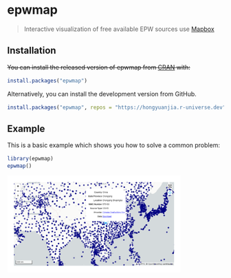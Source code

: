
<!-- README.md is generated from README.Rmd. Please edit that file -->

# epwmap

<!-- badges: start -->
<!-- badges: end -->

> Interactive visualization of free available EPW sources use
> [Mapbox](https://docs.mapbox.com/mapbox-gl-js/api/)

## Installation

~~You can install the released version of epwmap from
[CRAN](https://CRAN.R-project.org) with:~~

``` r
install.packages("epwmap")
```

Alternatively, you can install the development version from GitHub.

``` r
install.packages("epwmap", repos = "https://hongyuanjia.r-universe.dev")
```

## Example

This is a basic example which shows you how to solve a common problem:

``` r
library(epwmap)
epwmap()
```

<img src="man/figures/README-epwmap.png" width="80%" />
